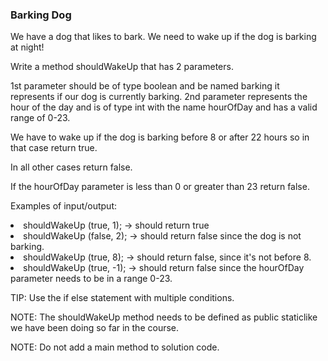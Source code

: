 <h3>Barking Dog</h3>
We have a dog that likes to bark.  We need to wake up if the dog is barking at night!

Write a method shouldWakeUp that has 2 parameters.

1st parameter should be of type boolean and be named barking it represents if our dog is currently barking.
2nd parameter represents the hour of the day and is of type int with the name hourOfDay and has a valid range of 0-23.

We have to wake up if the dog is barking before 8 or after 22 hours so in that case return true.

In all other cases return false.

If the hourOfDay parameter is less than 0 or greater than 23 return false.

Examples of input/output:

<li>shouldWakeUp (true, 1); → should return true

<li>shouldWakeUp (false, 2); → should return false since the dog is not barking.

<li>shouldWakeUp (true, 8); → should return false, since it's not before 8.

<li>shouldWakeUp (true, -1); → should return false since the hourOfDay parameter needs to be in a range 0-23.



TIP: Use the if else statement with multiple conditions.

NOTE: The shouldWakeUp method  needs to be defined as public static ​like we have been doing so far in the course.

NOTE: Do not add a  main method to solution code.

  
